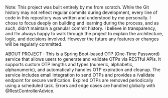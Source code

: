 Note: This project was built entirely by me from scratch. 
While the Git history may not reflect regular commits during development, 
every line of code in this repository was written and understood by me personally. 
I chose to focus deeply on building and learning during the process, and as such, didn’t maintain a granular commit history. 
I believe in transparency, and I’m always happy to walk through the project to explain the architecture, logic, and decisions involved.
However the future any features or changes will be regularly committed.


ABOUT PROJECT :
This is a Spring Boot-based OTP (One-Time Password) service that allows users to generate and validate OTPs via RESTful APIs. 
It supports custom OTP lengths and types (numeric, alphabetic, alphanumeric), and automatically handles OTP expiration and cleanup. 
The service includes email integration to send OTPs and provides a /validate endpoint for secure verification. Expired OTPs are removed periodically using a scheduled task. 
Errors and edge cases are handled globally with @RestControllerAdvice.
